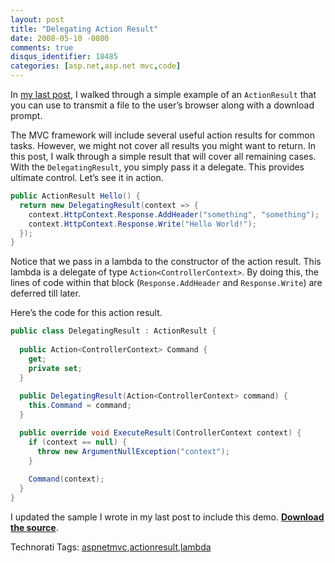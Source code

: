 ```yaml
---
layout: post
title: "Delegating Action Result"
date: 2008-05-10 -0800
comments: true
disqus_identifier: 18485
categories: [asp.net,asp.net mvc,code]
---
```

In [my last
post](http://haacked.com/archive/2008/05/10/writing-a-custom-file-download-action-result-for-asp.net-mvc.aspx "Download Action Result"),
I walked through a simple example of an `ActionResult` that you can use
to transmit a file to the user’s browser along with a download prompt.

The MVC framework will include several useful action results for common
tasks. However, we might not cover all results you might want to return.
In this post, I walk through a simple result that will cover all
remaining cases. With the `DelegatingResult`, you simply pass it a
delegate. This provides ultimate control. Let’s see it in action.

```csharp
public ActionResult Hello() {
  return new DelegatingResult(context => {
    context.HttpContext.Response.AddHeader("something", "something");
    context.HttpContext.Response.Write("Hello World!");
  });
}
```

Notice that we pass in a lambda to the constructor of the action result.
This lambda is a delegate of type `Action<ControllerContext>`. By doing
this, the lines of code within that block (`Response.AddHeader` and
`Response.Write`) are deferred till later.

Here’s the code for this action result.

```csharp
public class DelegatingResult : ActionResult {
    
  public Action<ControllerContext> Command {
    get;
    private set;
  }
    
  public DelegatingResult(Action<ControllerContext> command) {
    this.Command = command;
  }

  public override void ExecuteResult(ControllerContext context) {
    if (context == null) {
      throw new ArgumentNullException("context");
    }
        
    Command(context);
  }
}
```

I updated the sample I wrote in my last post to include this demo.
[**Download the
source**](http://haacked.com/code/CustomActionResultDemo.zip "Custom Action Result Demo").

Technorati Tags:
[aspnetmvc](http://technorati.com/tags/aspnetmvc),[actionresult](http://technorati.com/tags/actionresult),[lambda](http://technorati.com/tags/lambda)

